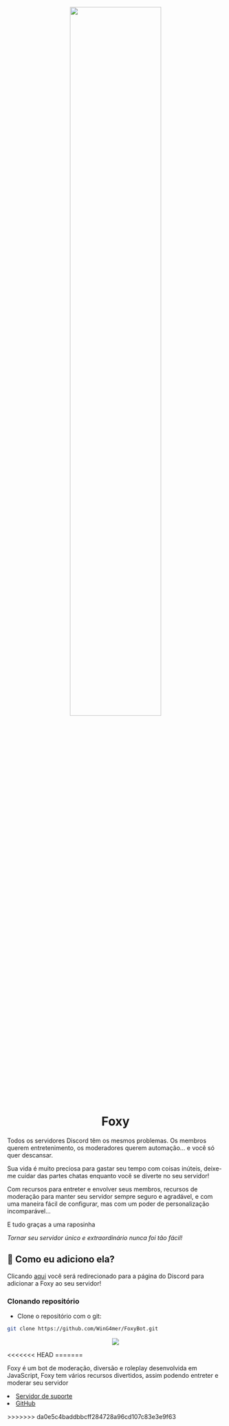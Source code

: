 
<p align="center">
<img width="65%" src="https://cdn.discordapp.com/avatars/762395332863852555/236faa60621cccc3b02aafae5709a053.png?size=1024">
<br>

<h1 align="center">Foxy</h1>


Todos os servidores Discord têm os mesmos problemas. Os membros querem entretenimento, os moderadores querem automação... e você só quer descansar.

Sua vida é muito preciosa para gastar seu tempo com coisas inúteis, deixe-me cuidar das partes chatas enquanto você se diverte no seu servidor!

Com recursos para entreter e envolver seus membros, recursos de moderação para manter seu servidor sempre seguro e agradável, e com uma maneira fácil de configurar, mas com um poder de personalização incomparável...

E tudo graças a uma raposinha

_Tornar seu servidor único e extraordinário nunca foi tão fácil!_

## 🤔 Como eu adiciono ela?
Clicando <a href="https://discord.com/api/oauth2/authorize?client_id=737044809650274325&permissions=8&scope=bot">aqui</a> você será redirecionado para a página do Discord para adicionar a Foxy ao seu servidor!


### Clonando repositório
* Clone o repositório com o git:
```bash
git clone https://github.com/WinG4mer/FoxyBot.git
```

<p align="center">
<img src="https://cdn.discordapp.com/avatars/737044809650274325/64b92e7d5e7fb48e977e1f04ef13369d.png?size=1024">
</p>
<<<<<<< HEAD
=======

<html lang="pt-BR">

<body>

Foxy é um bot de moderação, diversão e roleplay desenvolvida em JavaScript, Foxy tem vários recursos divertidos, assim podendo entreter e moderar seu servidor
                <li>
                    <a href="https://discord.gg/54eBJcv">Servidor de suporte</a>
                </li>
                                <li>
                    <a href="https://github.com/WinG4mer">GitHub</a>
                </li>
                
</body>
</html>
>>>>>>> da0e5c4baddbbcff284728a96cd107c83e3e9f63

